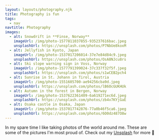 ```yaml
---
layout: layouts/photography.njk
title: Photography is fun
tags:
  - nav
navtitle: Photography
images:
  - alt: Snowdrift in **Finse, Norway**
    imageUrl: /img/photo-1577811037855-935237616bac.jpeg
    unsplashUrl: https://unsplash.com/photos/P7NbUe8koxM
  - alt: Jellyfish in Kyoto, Japan
    imageUrl: /img/photo-1537017206014-37e7e84d84c9.jpeg
    unsplashUrl: https://unsplash.com/photos/OsA8NJcu8rs
  - alt: Ski slope warning sign in Voss, Norway
    imageUrl: /img/photo-1577791399024-37c337f32f5f.jpeg
    unsplashUrl: https://unsplash.com/photos/s1wCEB2pch4
  - alt: Sunrise in St. Johann in Tirol, Austria
    imageUrl: /img/photo-1551605700-ae94256cba9d.jpeg
    unsplashUrl: https://unsplash.com/photos/lB6OcGUKHUk
  - alt: Autumn in the forest in Bergen, Norway
    imageUrl: /img/photo-1537622361409-6a619271ec6d.jpeg
    unsplashUrl: https://unsplash.com/photos/zb4v7KYjGaE
  - alt: Osaka castle in Osaka, Japan
    imageUrl: /img/photo-1537017742876-77a0b46f5ca6.jpeg
    unsplashUrl: https://unsplash.com/photos/6O0dz487O8w
---
```


In my spare time I like taking photos of the world around me. These are some of
the pictures I'm most proud of. Check out my
[Unsplash](https://unsplash.com/@sindreboyum) for more 📸
